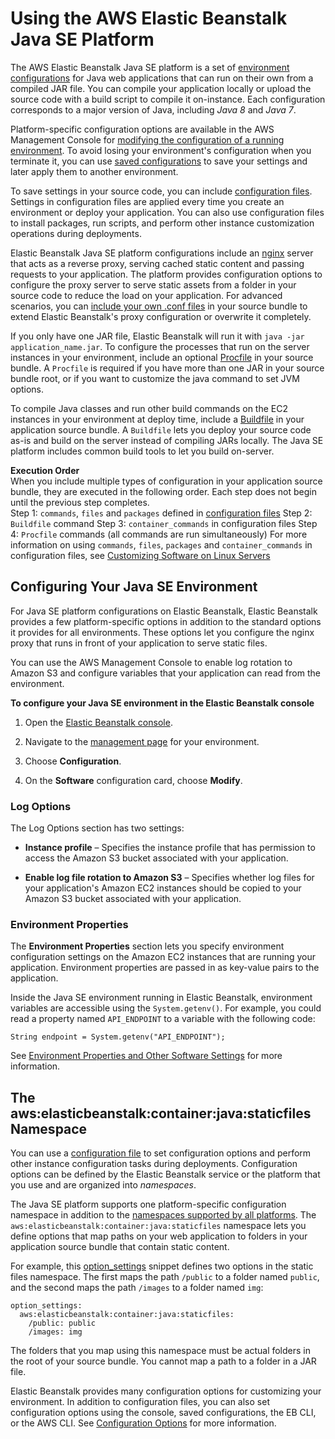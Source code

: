 # Using the AWS Elastic Beanstalk Java SE Platform<a name="java-se-platform"></a>

The AWS Elastic Beanstalk Java SE platform is a set of [environment configurations](concepts.platforms.md#concepts.platforms.javase) for Java web applications that can run on their own from a compiled JAR file\. You can compile your application locally or upload the source code with a build script to compile it on\-instance\. Each configuration corresponds to a major version of Java, including *Java 8* and *Java 7*\.

Platform\-specific configuration options are available in the AWS Management Console for [modifying the configuration of a running environment](environment-configuration-methods-after.md)\. To avoid losing your environment's configuration when you terminate it, you can use [saved configurations](environment-configuration-savedconfig.md) to save your settings and later apply them to another environment\.

To save settings in your source code, you can include [configuration files](ebextensions.md)\. Settings in configuration files are applied every time you create an environment or deploy your application\. You can also use configuration files to install packages, run scripts, and perform other instance customization operations during deployments\.

Elastic Beanstalk Java SE platform configurations include an [nginx](https://www.nginx.com/) server that acts as a reverse proxy, serving cached static content and passing requests to your application\. The platform provides configuration options to configure the proxy server to serve static assets from a folder in your source code to reduce the load on your application\. For advanced scenarios, you can [include your own \.conf files](java-se-nginx.md) in your source bundle to extend Elastic Beanstalk's proxy configuration or overwrite it completely\. 

If you only have one JAR file, Elastic Beanstalk will run it with `java -jar application_name.jar`\. To configure the processes that run on the server instances in your environment, include an optional [Procfile](java-se-procfile.md) in your source bundle\. A `Procfile` is required if you have more than one JAR in your source bundle root, or if you want to customize the java command to set JVM options\.

To compile Java classes and run other build commands on the EC2 instances in your environment at deploy time, include a [Buildfile](java-se-buildfile.md) in your application source bundle\. A `Buildfile` lets you deploy your source code as\-is and build on the server instead of compiling JARs locally\. The Java SE platform includes common build tools to let you build on\-server\.

**Execution Order**  
When you include multiple types of configuration in your application source bundle, they are executed in the following order\. Each step does not begin until the previous step completes\.   
Step 1: `commands`, `files` and `packages` defined in [configuration files](ebextensions.md)
Step 2: `Buildfile` command
Step 3: `container_commands` in configuration files
Step 4: `Procfile` commands \(all commands are run simultaneously\)
For more information on using `commands`, `files`, `packages` and `container_commands` in configuration files, see [Customizing Software on Linux Servers](customize-containers-ec2.md)

## Configuring Your Java SE Environment<a name="java-se-options"></a>

For Java SE platform configurations on Elastic Beanstalk, Elastic Beanstalk provides a few platform\-specific options in addition to the standard options it provides for all environments\. These options let you configure the nginx proxy that runs in front of your application to serve static files\.

You can use the AWS Management Console to enable log rotation to Amazon S3 and configure variables that your application can read from the environment\.

**To configure your Java SE environment in the Elastic Beanstalk console**

1. Open the [Elastic Beanstalk console](https://console.aws.amazon.com/elasticbeanstalk)\.

1. Navigate to the [management page](environments-console.md) for your environment\.

1. Choose **Configuration**\.

1. On the **Software** configuration card, choose **Modify**\.

### Log Options<a name="java-se-options-logs"></a>

The Log Options section has two settings:

+ **Instance profile** – Specifies the instance profile that has permission to access the Amazon S3 bucket associated with your application\.

+ **Enable log file rotation to Amazon S3** – Specifies whether log files for your application's Amazon EC2 instances should be copied to your Amazon S3 bucket associated with your application\.

### Environment Properties<a name="java-se-options-properties"></a>

The **Environment Properties** section lets you specify environment configuration settings on the Amazon EC2 instances that are running your application\. Environment properties are passed in as key\-value pairs to the application\.

Inside the Java SE environment running in Elastic Beanstalk, environment variables are accessible using the `System.getenv()`\. For example, you could read a property named `API_ENDPOINT` to a variable with the following code:

```
String endpoint = System.getenv("API_ENDPOINT");
```

See [Environment Properties and Other Software Settings](environments-cfg-softwaresettings.md) for more information\.

## The aws:elasticbeanstalk:container:java:staticfiles Namespace<a name="java-se-namespaces"></a>

You can use a [configuration file](ebextensions.md) to set configuration options and perform other instance configuration tasks during deployments\. Configuration options can be defined by the Elastic Beanstalk service or the platform that you use and are organized into *namespaces*\.

The Java SE platform supports one platform\-specific configuration namespace in addition to the [namespaces supported by all platforms](command-options-general.md)\. The `aws:elasticbeanstalk:container:java:staticfiles` namespace lets you define options that map paths on your web application to folders in your application source bundle that contain static content\.

For example, this [option\_settings](ebextensions-optionsettings.md) snippet defines two options in the static files namespace\. The first maps the path `/public` to a folder named `public`, and the second maps the path `/images` to a folder named `img`:

```
option_settings:
  aws:elasticbeanstalk:container:java:staticfiles:
    /public: public
    /images: img
```

The folders that you map using this namespace must be actual folders in the root of your source bundle\. You cannot map a path to a folder in a JAR file\.

Elastic Beanstalk provides many configuration options for customizing your environment\. In addition to configuration files, you can also set configuration options using the console, saved configurations, the EB CLI, or the AWS CLI\. See [Configuration Options](command-options.md) for more information\.